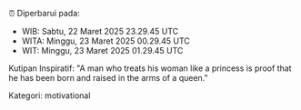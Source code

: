 ⏰ Diperbarui pada:
- WIB: Sabtu, 22 Maret 2025 23.29.45 UTC
- WITA: Minggu, 23 Maret 2025 00.29.45 UTC
- WIT: Minggu, 23 Maret 2025 01.29.45 UTC

Kutipan Inspiratif:
"A man who treats his woman like a princess is proof that he has been born and raised in the arms of a queen."


Kategori: motivational

